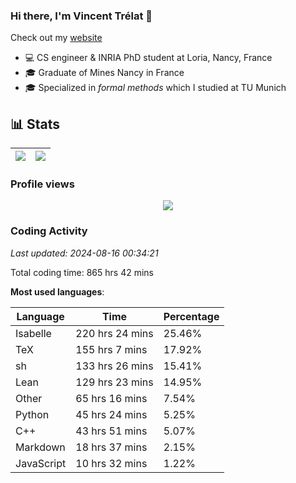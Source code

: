 ### Hi there, I'm Vincent Trélat 👋

Check out my [website](https://vtrelat.github.io)

-   💻 CS engineer & INRIA PhD student at Loria, Nancy, France
-   🎓 Graduate of Mines Nancy in France
-   🎓 Specialized in _formal methods_ which I studied at TU Munich

## 📊 **Stats**

| <img align="center" src="https://readme-stats.clckblog.space/api?username=VTrelat&show_icons=true&include_all_commits=true&theme=tokyonight&hide_border=true" /> | <img align="center" src="https://readme-stats.clckblog.space/api/top-langs/?username=VTrelat&layout=compact&theme=tokyonight&hide_border=true" /> |
| ---------------------------------------------------------------------------------------------------------------------------------------------------------------- | ------------------------------------------------------------------------------------------------------------------------------------------------- |

### Profile views

<p align="center">
 <img src="https://profile-counter.glitch.me/VTrelat/count.svg" />
</p>

<!--automations-->
### Coding Activity
_Last updated: 2024-08-16 00:34:21_

Total coding time: 865 hrs 42 mins

**Most used languages**:

| Language | Time | Percentage |
| ------------- | ------------- | ------------- |
| Isabelle | 220 hrs 24 mins | 25.46% |
| TeX | 155 hrs 7 mins | 17.92% |
| sh | 133 hrs 26 mins | 15.41% |
| Lean | 129 hrs 23 mins | 14.95% |
| Other | 65 hrs 16 mins | 7.54% |
| Python | 45 hrs 24 mins | 5.25% |
| C++ | 43 hrs 51 mins | 5.07% |
| Markdown | 18 hrs 37 mins | 2.15% |
| JavaScript | 10 hrs 32 mins | 1.22% |


